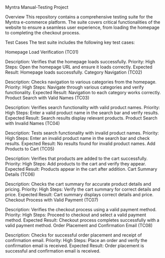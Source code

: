 Myntra Manual-Testing Project

Overview
This repository contains a comprehensive testing suite for the Myntra e-commerce platform. The suite covers critical functionalities of the website to ensure a seamless user experience, from loading the homepage to completing the checkout process.

Test Cases
The test suite includes the following key test cases:

Homepage Load Verification (TC01)

Description: Verifies that the homepage loads successfully.
Priority: High
Steps: Open the homepage URL and ensure it loads correctly.
Expected Result: Homepage loads successfully.
Category Navigation (TC02)

Description: Checks navigation to various categories from the homepage.
Priority: High
Steps: Navigate through various categories and verify functionality.
Expected Result: Navigation to each category works correctly.
Product Search with Valid Names (TC03)

Description: Verifies search functionality with valid product names.
Priority: High
Steps: Enter a valid product name in the search bar and verify results.
Expected Result: Search results display relevant products.
Product Search with Invalid Names (TC04)

Description: Tests search functionality with invalid product names.
Priority: High
Steps: Enter an invalid product name in the search bar and check results.
Expected Result: No results found for invalid product names.
Add Products to Cart (TC05)

Description: Verifies that products are added to the cart successfully.
Priority: High
Steps: Add products to the cart and verify they appear.
Expected Result: Products appear in the cart after addition.
Cart Summary Details (TC06)

Description: Checks the cart summary for accurate product details and pricing.
Priority: High
Steps: Verify the cart summary for correct details and price.
Expected Result: Cart summary displays correct details and price.
Checkout Process with Valid Payment (TC07)

Description: Verifies the checkout process using a valid payment method.
Priority: High
Steps: Proceed to checkout and select a valid payment method.
Expected Result: Checkout process completes successfully with a valid payment method.
Order Placement and Confirmation Email (TC08)

Description: Checks for successful order placement and receipt of confirmation email.
Priority: High
Steps: Place an order and verify the confirmation email is received.
Expected Result: Order placement is successful and confirmation email is received.

